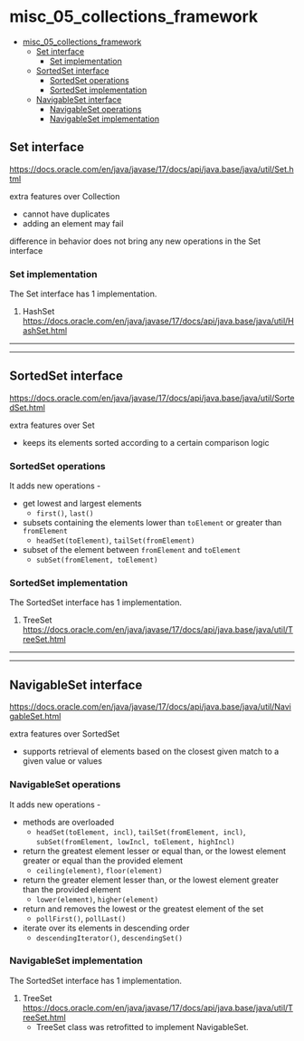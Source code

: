 # misc_05_collections_framework

<!-- TOC -->
* [misc_05_collections_framework](#misc_05_collections_framework)
  * [Set interface](#set-interface)
    * [Set implementation](#set-implementation)
  * [SortedSet interface](#sortedset-interface)
    * [SortedSet operations](#sortedset-operations)
    * [SortedSet implementation](#sortedset-implementation)
  * [NavigableSet interface](#navigableset-interface)
    * [NavigableSet operations](#navigableset-operations)
    * [NavigableSet implementation](#navigableset-implementation)
<!-- TOC -->

## Set interface

https://docs.oracle.com/en/java/javase/17/docs/api/java.base/java/util/Set.html

extra features over Collection
- cannot have duplicates
- adding an element may fail

difference in behavior does not bring any new operations in the Set interface

### Set implementation

The Set interface has 1 implementation.
1. HashSet https://docs.oracle.com/en/java/javase/17/docs/api/java.base/java/util/HashSet.html

---

---

## SortedSet interface

https://docs.oracle.com/en/java/javase/17/docs/api/java.base/java/util/SortedSet.html

extra features over Set
- keeps its elements sorted according to a certain comparison logic

### SortedSet operations
It adds new operations -
- get lowest and largest elements
  - `first()`, `last()` 
- subsets containing the elements lower than `toElement` or greater than `fromElement`
  - `headSet(toElement)`, `tailSet(fromElement)` 
- subset of the element between `fromElement` and `toElement`
  - `subSet(fromElement, toElement)`

### SortedSet implementation

The SortedSet interface has 1 implementation.
1. TreeSet https://docs.oracle.com/en/java/javase/17/docs/api/java.base/java/util/TreeSet.html

---

---

## NavigableSet interface

https://docs.oracle.com/en/java/javase/17/docs/api/java.base/java/util/NavigableSet.html

extra features over SortedSet
- supports retrieval of elements based on the closest given match to a given value or values

### NavigableSet operations

It adds new operations -
- methods are overloaded
  - `headSet(toElement, incl)`, `tailSet(fromElement, incl)`, `subSet(fromElement, lowIncl, toElement, highIncl)`
- return the greatest element lesser or equal than, or the lowest element greater or equal than the provided element
  - `ceiling(element)`, `floor(element)`
- return the greater element lesser than, or the lowest element greater than the provided element
  - `lower(element)`, `higher(element)`
- return and removes the lowest or the greatest element of the set
  - `pollFirst()`, `pollLast()`
- iterate over its elements in descending order
  - `descendingIterator()`, `descendingSet()`

### NavigableSet implementation

The SortedSet interface has 1 implementation.
1. TreeSet https://docs.oracle.com/en/java/javase/17/docs/api/java.base/java/util/TreeSet.html
   - TreeSet class was retrofitted to implement NavigableSet.

